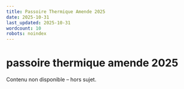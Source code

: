 ```yaml
---
title: Passoire Thermique Amende 2025
date: 2025-10-31
last_updated: 2025-10-31
wordcount: 10
robots: noindex
---
```


# passoire thermique amende 2025

Contenu non disponible – hors sujet.